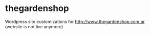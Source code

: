 # thegardenshop

Wordpress site customizations for http://www.thegardenshop.com.ar (website is not live anymore)
